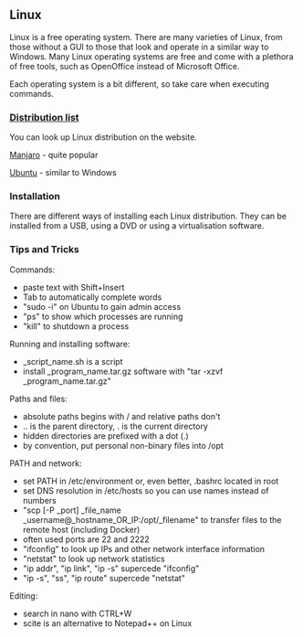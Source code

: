 ## Linux

Linux is a free operating system. There are many varieties of Linux, from those without a GUI to those that
look and operate in a similar way to Windows. Many Linux operating systems are free and come with a plethora of
free tools, such as OpenOffice instead of Microsoft Office.

Each operating system is a bit different, so take care when executing commands.

### [Distribution list](https://distrowatch.com/)

You can look up Linux distribution on the website.

[Manjaro](https://manjaro.org/) - quite popular

[Ubuntu](https://www.ubuntu.com/) - similar to Windows

### Installation

There are different ways of installing each Linux distribution.
They can be installed from a USB, using a DVD or using a virtualisation software.

### Tips and Tricks

Commands:
* paste text with Shift+Insert
* Tab to automatically complete words
* "sudo -i" on Ubuntu to gain admin access
* "ps" to show which processes are running
* "kill" to shutdown a process

Running and installing software:
* _script_name.sh is a script
* install _program_name.tar.gz software with "tar -xzvf _program_name.tar.gz"

Paths and files:
* absolute paths begins with / and relative paths don't
* .. is the parent directory, . is the current directory
* hidden directories are prefixed with a dot (.)
* by convention, put personal non-binary files into /opt 

PATH and network:
* set PATH in /etc/environment or, even better, .bashrc located in root
* set DNS resolution in /etc/hosts so you can use names instead of numbers
* "scp [-P _port] _file_name _username@_hostname_OR_IP:/opt/_filename" to transfer files to the remote host (including Docker)
* often used ports are 22 and 2222
* "ifconfig" to look up IPs and other network interface information
* "netstat" to look up network statistics
* "ip addr", "ip link", "ip -s" supercede "ifconfig"
* "ip -s", "ss", "ip route" supercede "netstat"

Editing:
* search in nano with CTRL+W
* scite is an alternative to Notepad++ on Linux
